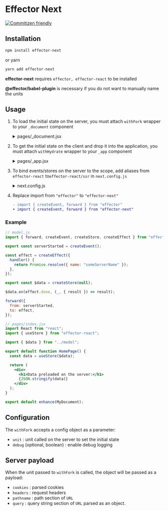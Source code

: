 # Effector Next

[![Commitizen friendly](https://img.shields.io/badge/commitizen-friendly-brightgreen.svg)](http://commitizen.github.io/cz-cli/)

## Installation

```bash
npm install effector-next
```

or yarn

```bash
yarn add effector-next
```

**effector-next** requires `effector, effector-react` to be installed

**@effector/babel-plugin** is necessary if you do not want to manually name the units

## Usage

1. To load the initial state on the server, you must attach `withFork` wrapper to your `_document` component

   <details>
       <summary>pages/_document.jsx</summary>

   ```jsx
   import Document from "next/document";
   import { withFork } from "effector-next";

   import { serverStarted } from "../model";

   const enhance = withFork({ debug: false, unit: serverStarted });

   export default enhance(Document);
   ```

   </details>

2. To get the initial state on the client and drop it into the application, you must attach `withHydrate` wrapper to your `_app` component

   <details>
       <summary>pages/_app.jsx</summary>

   ```jsx
   import { withHydrate } from "effector-next";
   import App from "next/app";

   const enhance = withHydrate();

   export default enhance(App);
   ```

   </details>

3. To bind events/stores on the server to the scope, add aliases from `effector-react` to`effector-react/ssr` in `next.config.js`

   <details>
       <summary>next.config.js</summary>

   ```js
   const { withEffectoReactAliases } = require("effector-next/tools");

   const enhance = withEffectoReactAliases();

   module.exports = enhance({});
   ```

   </details>

4. Replace import from `"effector"` to `"effector-next"`

   ```diff
   - import { createEvent, forward } from "effector"
   + import { createEvent, forward } from "effector-next"
   ```

### Example

```jsx
// model.js
import { forward, createEvent, createStore, createEffect } from "effector-next";

export const serverStarted = createEvent();

const effect = createEffect({
  handler() {
    return Promise.resolve({ name: "someServerName" });
  },
});

export const $data = createStore(null);

$data.on(effect.done, (_, { result }) => result);

forward({
  from: serverStarted,
  to: effect,
});
```

```jsx
// pages/index.jsx
import React from "react";
import { useStore } from "effector-react";

import { $data } from "../model";

export default function HomePage() {
  const data = useStore($data);

  return (
    <div>
      <h1>Data preloaded on the server:</h1>
      {JSON.stringify(data)}
    </div>
  );
}

export default enhance(MyDocument);
```

## Configuration

The `withFork` accepts a config object as a parameter:

- `unit` : unit called on the server to set the initial state
- `debug` (optional, boolean) : enable debug logging

## Server payload

When the unit passed to `withFork` is called, the object will be passed as a payload:

- `cookies` : parsed cookies
- `headers` : request headers
- `pathname` : path section of `URL`
- `query` : query string section of `URL` parsed as an object.
